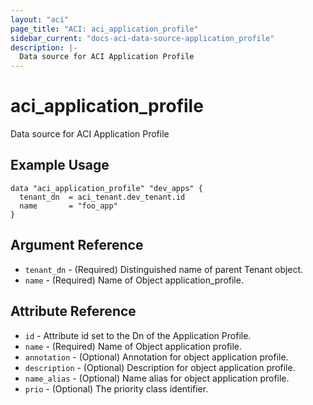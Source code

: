 ```yaml
---
layout: "aci"
page_title: "ACI: aci_application_profile"
sidebar_current: "docs-aci-data-source-application_profile"
description: |-
  Data source for ACI Application Profile
---
```


# aci_application_profile

Data source for ACI Application Profile

## Example Usage

```hcl
data "aci_application_profile" "dev_apps" {
  tenant_dn  = aci_tenant.dev_tenant.id
  name       = "foo_app"
}
```

## Argument Reference

- `tenant_dn` - (Required) Distinguished name of parent Tenant object.
- `name` - (Required) Name of Object application_profile.

## Attribute Reference

- `id` - Attribute id set to the Dn of the Application Profile.
- `name` - (Required) Name of Object application profile.
- `annotation` - (Optional) Annotation for object application profile.
- `description` - (Optional) Description for object application profile.
- `name_alias` - (Optional) Name alias for object application profile.
- `prio` - (Optional) The priority class identifier.
